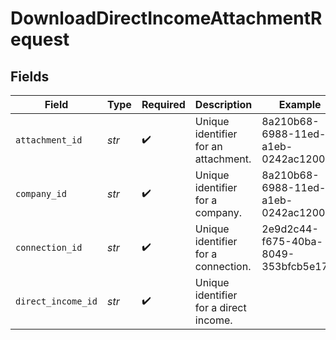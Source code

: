 # DownloadDirectIncomeAttachmentRequest


## Fields

| Field                                  | Type                                   | Required                               | Description                            | Example                                |
| -------------------------------------- | -------------------------------------- | -------------------------------------- | -------------------------------------- | -------------------------------------- |
| `attachment_id`                        | *str*                                  | :heavy_check_mark:                     | Unique identifier for an attachment.   | 8a210b68-6988-11ed-a1eb-0242ac120002   |
| `company_id`                           | *str*                                  | :heavy_check_mark:                     | Unique identifier for a company.       | 8a210b68-6988-11ed-a1eb-0242ac120002   |
| `connection_id`                        | *str*                                  | :heavy_check_mark:                     | Unique identifier for a connection.    | 2e9d2c44-f675-40ba-8049-353bfcb5e171   |
| `direct_income_id`                     | *str*                                  | :heavy_check_mark:                     | Unique identifier for a direct income. |                                        |